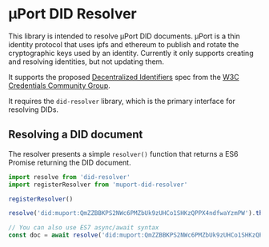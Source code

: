 # µPort DID Resolver

This library is intended to resolve µPort DID documents. µPort is a thin identity protocol that uses ipfs and ethereum to publish and rotate the cryptographic keys used by an identity. Currently it only supports creating and resolving identities, but not updating them.

It supports the proposed [Decentralized Identifiers](https://w3c-ccg.github.io/did-spec/) spec from the [W3C Credentials Community Group](https://w3c-ccg.github.io).

It requires the `did-resolver` library, which is the primary interface for resolving DIDs.

## Resolving a DID document

The resolver presents a simple `resolver()` function that returns a ES6 Promise returning the DID document.

```js
import resolve from 'did-resolver'
import registerResolver from 'muport-did-resolver'

registerResolver()

resolve('did:muport:QmZZBBKPS2NWc6PMZbUk9zUHCo1SHKzQPPX4ndfwaYzmPW').then(doc => console.log)

// You can also use ES7 async/await syntax
const doc = await resolve('did:muport:QmZZBBKPS2NWc6PMZbUk9zUHCo1SHKzQPPX4ndfwaYzmPW')
```

